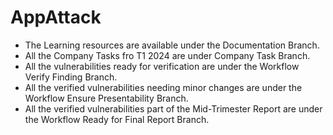 # AppAttack

- The Learning resources are available under the Documentation Branch.
- All the Company Tasks fro T1 2024 are under Company Task Branch.
- All the vulnerabilities ready for verification are under the Workflow Verify Finding Branch.
- All the verified vulnerabilities needing minor changes are under the Workflow Ensure Presentability Branch.
- All the verified vulnerabilities part of the Mid-Trimester Report are under the Workflow Ready for Final Report Branch.

